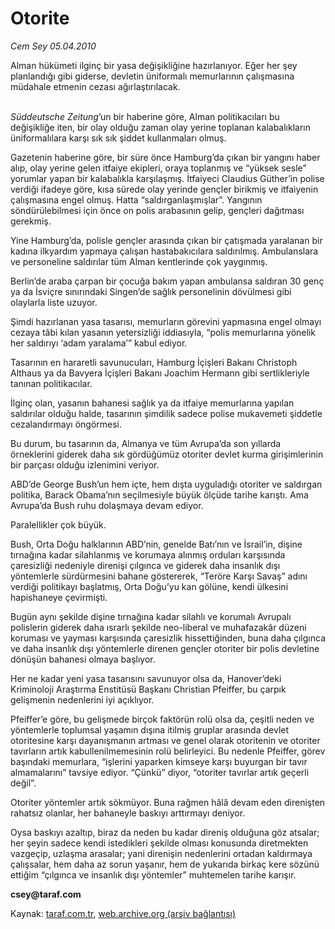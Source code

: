 # Otorite

*Cem Sey 05.04.2010*

<div class="yazi"><p>Alman hükümeti ilginç bir yasa değişikliğine hazırlanıyor. Eğer her şey planlandığı gibi giderse, devletin üniformalı memurlarının çalışmasına müdahale etmenin cezası ağırlaştırılacak.</p>
<p><i><br/>Süddeutsche Zeitung</i>’un bir haberine göre, Alman politikacıları bu değişikliğe iten, bir olay olduğu zaman olay yerine toplanan kalabalıkların üniformalılara karşı sık sık şiddet kullanmaları olmuş.</p>
<p>Gazetenin haberine göre, bir süre önce Hamburg’da çıkan bir yangını haber alıp, olay yerine gelen itfaiye ekipleri, oraya toplanmış ve “yüksek sesle” yorumlar yapan bir kalabalıkla karşılaşmış. İtfaiyeci Claudius Güther’in polise verdiği ifadeye göre, kısa sürede olay yerinde gençler birikmiş ve itfaiyenin çalışmasına engel olmuş. Hatta “saldırganlaşmışlar”. Yangının söndürülebilmesi için önce on polis arabasının gelip, gençleri dağıtması gerekmiş.</p>
<p>Yine Hamburg’da, polisle gençler arasında çıkan bir çatışmada yaralanan bir kadına ilkyardım yapmaya çalışan hastabakıcılara saldırılmış. Ambulanslara ve personeline saldırılar tüm Alman kentlerinde çok yaygınmış.</p>
<p>Berlin’de araba çarpan bir çocuğa bakım yapan ambulansa saldıran 30 genç ya da İsviçre sınırındaki Singen’de sağlık personelinin dövülmesi gibi olaylarla liste uzuyor.</p>
<p>Şimdi hazırlanan yasa tasarısı, memurların görevini yapmasına engel olmayı cezaya tâbi kılan yasanın yetersizliği iddiasıyla, “polis memurlarına yönelik her saldırıyı ‘adam yaralama’” kabul ediyor.</p>
<p>Tasarının en hararetli savunucuları, Hamburg İçişleri Bakanı Christoph Althaus ya da Bavyera İçişleri Bakanı Joachim Hermann gibi sertlikleriyle tanınan politikacılar. </p>
<p>İlginç olan, yasanın bahanesi sağlık ya da itfaiye memurlarına yapılan saldırılar olduğu halde, tasarının şimdilik sadece polise mukavemeti şiddetle cezalandırmayı öngörmesi.</p>
<p>Bu durum, bu tasarının da, Almanya ve tüm Avrupa’da son yıllarda örneklerini giderek daha sık gördüğümüz otoriter devlet kurma girişimlerinin bir parçası olduğu izlenimini veriyor. </p>
<p>ABD’de George Bush’un hem içte, hem dışta uyguladığı otoriter ve saldırgan politika, Barack Obama’nın seçilmesiyle büyük ölçüde tarihe karıştı. Ama Avrupa’da Bush ruhu dolaşmaya devam ediyor.</p>
<p>Paralellikler çok büyük.</p>
<p>Bush, Orta Doğu halklarının ABD’nin, genelde Batı’nın ve İsrail’in, dişine tırnağına kadar silahlanmış ve korumaya alınmış orduları karşısında çaresizliği nedeniyle direnişi çılgınca ve giderek daha insanlık dışı yöntemlerle sürdürmesini bahane göstererek, “Teröre Karşı Savaş” adını verdiği politikayı başlatmış, Orta Doğu’yu kan gölüne, kendi ülkesini hapishaneye çevirmişti.</p>
<p>Bugün aynı şekilde dişine tırnağına kadar silahlı ve korumalı Avrupalı polislerin giderek daha ısrarlı şekilde neo-liberal ve muhafazakâr düzeni koruması ve yayması karşısında çaresizlik hissettiğinden, buna daha çılgınca ve daha insanlık dışı yöntemlerle direnen gençler otoriter bir polis devletine dönüşün bahanesi olmaya başlıyor.</p>
<p>Her ne kadar yeni yasa tasarısını savunuyor olsa da, Hanover’deki Kriminoloji Araştırma Enstitüsü Başkanı Christian Pfeiffer, bu çarpık gelişmenin nedenlerini iyi açıklıyor.</p>
<p>Pfeiffer’e göre, bu gelişmede birçok faktörün rolü olsa da, çeşitli neden ve yöntemlerle toplumsal yaşamın dışına itilmiş gruplar arasında devlet otoritesine karşı dayanışmanın artması ve genel olarak otoritenin ve otoriter tavırların artık kabullenilmemesinin rolü belirleyici. Bu nedenle Pfeiffer, görev başındaki memurlara, “işlerini yaparken kimseye karşı buyurgan bir tavır almamalarını” tavsiye ediyor. “Çünkü” diyor, “otoriter tavırlar artık geçerli değil”.</p>
<p>Otoriter yöntemler artık sökmüyor. Buna rağmen hâlâ devam eden direnişten rahatsız olanlar, her bahaneyle baskıyı arttırmayı deniyor.</p>
<p>Oysa baskıyı azaltıp, biraz da neden bu kadar direniş olduğuna göz atsalar; her şeyin sadece kendi istedikleri şekilde olması konusunda diretmekten vazgeçip, uzlaşma arasalar; yani direnişin nedenlerini ortadan kaldırmaya çalışsalar, hem daha az sorun yaşanır, hem de yukarıda birkaç kere sözünü ettiğim “çılgınca ve insanlık dışı yöntemler” muhtemelen tarihe karışır.</p>
<p><b>csey@taraf.com</b></p></div>

Kaynak: [taraf.com.tr](http://www.taraf.com.tr:80/makale/10758.htm), [web.archive.org (arşiv bağlantısı)](http://web.archive.org/web/20100409011302/http://www.taraf.com.tr:80/makale/10758.htm)
